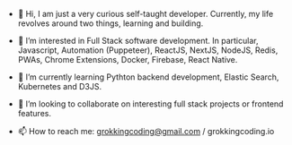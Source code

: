 - 👋 Hi, I am just a very curious self-taught developer. Currently, my life revolves around two things, learning and building. 
 
- 👀 I’m interested in Full Stack software development. In particular, Javascript, Automation (Puppeteer), ReactJS, NextJS, NodeJS, Redis, PWAs, Chrome Extensions, Docker, Firebase, React Native.

- 🌱 I’m currently learning Pythton backend development, Elastic Search, Kubernetes and D3JS. 

- 💞️ I’m looking to collaborate on interesting full stack projects or frontend features.

- 📫 How to reach me: grokkingcoding@gmail.com / grokkingcoding.io

<!---
grokkingcoding/grokkingcoding is a ✨ special ✨ repository because its `README.md` (this file) appears on your GitHub profile.
You can click the Preview link to take a look at your changes.
--->
